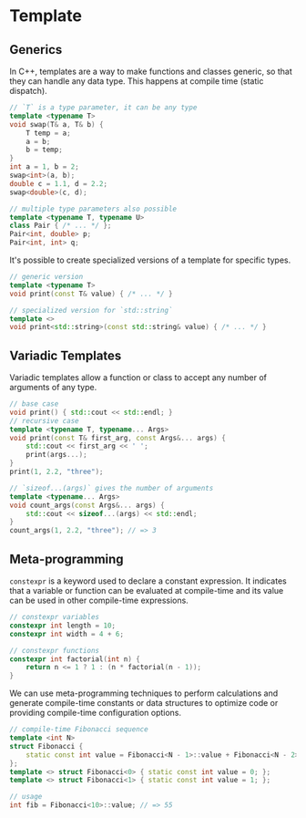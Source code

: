 # Template

## Generics

In C++, templates are a way to make functions and classes generic, so that they
can handle any data type. This happens at compile time (static dispatch).

```cpp
// `T` is a type parameter, it can be any type
template <typename T>
void swap(T& a, T& b) {
    T temp = a;
    a = b;
    b = temp;
}
int a = 1, b = 2;
swap<int>(a, b);
double c = 1.1, d = 2.2;
swap<double>(c, d);
```

```cpp
// multiple type parameters also possible
template <typename T, typename U>
class Pair { /* ... */ };
Pair<int, double> p;
Pair<int, int> q;
```

It's possible to create specialized versions of a template for specific types.

```cpp
// generic version
template <typename T>
void print(const T& value) { /* ... */ }

// specialized version for `std::string`
template <>
void print<std::string>(const std::string& value) { /* ... */ }
```

## Variadic Templates

Variadic templates allow a function or class to accept any number of arguments of
any type.

```cpp
// base case
void print() { std::cout << std::endl; }
// recursive case
template <typename T, typename... Args>
void print(const T& first_arg, const Args&... args) {
    std::cout << first_arg << ' ';
    print(args...);
}
print(1, 2.2, "three");
```

```cpp
// `sizeof...(args)` gives the number of arguments
template <typename... Args>
void count_args(const Args&... args) {
    std::cout << sizeof...(args) << std::endl;
}
count_args(1, 2.2, "three"); // => 3
```

## Meta-programming

`constexpr` is a keyword used to declare a constant expression. It indicates
that a variable or function can be evaluated at compile-time and its value
can be used in other compile-time expressions.

```cpp
// constexpr variables
constexpr int length = 10;
constexpr int width = 4 + 6;

// constexpr functions
constexpr int factorial(int n) {
    return n <= 1 ? 1 : (n * factorial(n - 1));
}
```

We can use meta-programming techniques to perform calculations and generate
compile-time constants or data structures to optimize code or providing
compile-time configuration options.

```cpp
// compile-time Fibonacci sequence
template <int N>
struct Fibonacci {
    static const int value = Fibonacci<N - 1>::value + Fibonacci<N - 2>::value;
};
template <> struct Fibonacci<0> { static const int value = 0; };
template <> struct Fibonacci<1> { static const int value = 1; };

// usage
int fib = Fibonacci<10>::value; // => 55
```
